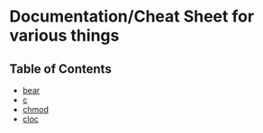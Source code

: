 # Documentation/Cheat Sheet for various things

## Table of Contents

- [bear](bear.md)
- [c](c.md)
- [chmod](chmod.md)
- [cloc](cloc.md)
